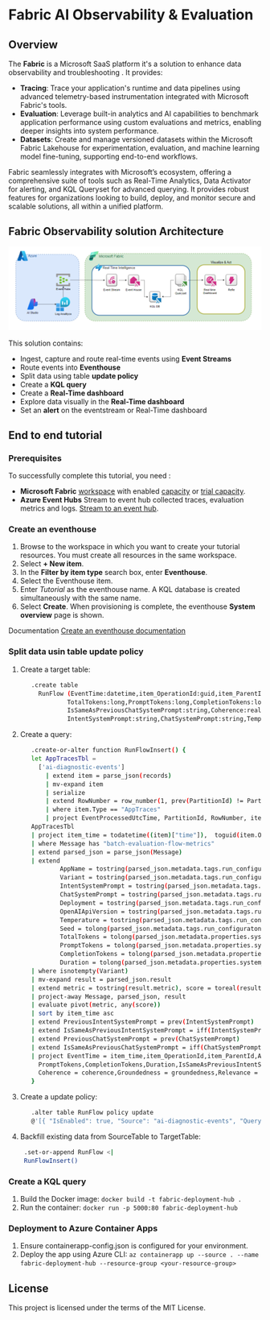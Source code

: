 # Fabric AI Observability & Evaluation

## Overview

The **Fabric** is a Microsoft SaaS platform it's a solution to enhance data observability and troubleshooting . It provides:

- **Tracing**: Trace your application's runtime and data pipelines using advanced telemetry-based instrumentation integrated with Microsoft Fabric's tools.
- **Evaluation**: Leverage built-in analytics and AI capabilities to benchmark application performance using custom evaluations and metrics, enabling deeper insights into system performance.
- **Datasets**: Create and manage versioned datasets within the Microsoft Fabric Lakehouse for experimentation, evaluation, and machine learning model fine-tuning, supporting end-to-end workflows.

Fabric seamlessly integrates with Microsoft’s ecosystem, offering a comprehensive suite of tools such as Real-Time Analytics, Data Activator for alerting, and KQL Queryset for advanced querying. 
It provides robust features for organizations looking to build, deploy, and monitor secure and scalable solutions, all within a unified platform.

## Fabric Observability solution Architecture

![GitHub & DeploymentHub](./img/fabric_observability_architecture.png)

This solution contains:

- Ingest, capture and route real-time events using **Event Streams** 
- Route events into **Eventhouse**
- Split data using table **update policy**
- Create a **KQL query**
- Create a **Real-Time dashboard**
- Explore data visually in the **Real-Time dashboard**
- Set an **alert** on the eventstream or Real-Time dashboard
  
## End to end tutorial

### Prerequisites

To successfully complete this tutorial, you need : 

- **Microsoft Fabric** [workspace](https://learn.microsoft.com/en-us/fabric/get-started/create-workspaces) with enabled [capacity](https://learn.microsoft.com/en-us/fabric/enterprise/licenses) or [trial capacity](https://learn.microsoft.com/en-us/fabric/get-started/fabric-trial). 
- **Azure Event Hubs** Stream to event hub collected traces, evaluation metrics and logs. [Stream to an event hub](https://learn.microsoft.com/en-us/azure/azure-monitor/essentials/create-diagnostic-settings?tabs=portal). 


### Create an eventhouse

1. Browse to the workspace in which you want to create your tutorial resources. You must create all resources in the same workspace.
1. Select **+ New item**.
1. In the **Filter by item type** search box, enter **Eventhouse**.
1. Select the Eventhouse item.
1. Enter *Tutorial* as the eventhouse name. A KQL database is created simultaneously with the same name.
1. Select **Create**. When provisioning is complete, the eventhouse **System overview** page is shown.

  Documentation  [Create an eventhouse documentation](https://learn.microsoft.com/en-us/fabric/real-time-intelligence/create-eventhouse)






### Split data usin table update policy

1. Create a target table:
   ```bash
      .create table 
        RunFlow (EventTime:datetime,item_OperationId:guid,item_ParentId:string,AppName:string,Variant:string,Deployment:string,OpenAIApiVersion:string,
                TotalTokens:long,PromptTokens:long,CompletionTokens:long,Duration:long,IsSameAsPreviousIntentSystemPrompt:string,
                IsSameAsPreviousChatSystemPrompt:string,Coherence:real,Groundedness:real,Relevance:real,Similarity:real,
                IntentSystemPrompt:string,ChatSystemPrompt:string,Temperature:string,Seed:long)
   ```  

2. Create a query:
   ```bash 
      .create-or-alter function RunFlowInsert() {
      let AppTracesTbl = 
        ['ai-diagnostic-events']
          | extend item = parse_json(records)
          | mv-expand item
          | serialize
          | extend RowNumber = row_number(1, prev(PartitionId) != PartitionId) 
          | where item.Type == "AppTraces"
          | project EventProcessedUtcTime, PartitionId, RowNumber, item, metricName = item.metricName, Target = item.Target, Type = item.Type, PropertiesPayload = dynamic_to_json(item.Properties.payload);
      AppTracesTbl
      | project item_time = todatetime((item)["time"]),  toguid(item.OperationId) , tostring(item.ParentId), Message = dynamic_to_json(item.Message)
      | where Message has "batch-evaluation-flow-metrics"
      | extend parsed_json = parse_json(Message)
      | extend 
              AppName = tostring(parsed_json.metadata.tags.run_configuraton.application_name),		
              Variant = tostring(parsed_json.metadata.tags.run_configuraton.variant),
              IntentSystemPrompt = tostring(parsed_json.metadata.tags.run_configuraton.intent_system_prompt),
              ChatSystemPrompt = tostring(parsed_json.metadata.tags.run_configuraton.chat_system_prompt),
              Deployment = tostring(parsed_json.metadata.tags.run_configuraton.llm_config.azure_deployment),
              OpenAIApiVersion = tostring(parsed_json.metadata.tags.run_configuraton.llm_config.openai_api_version),
              Temperature = tostring(parsed_json.metadata.tags.run_configuraton.llm_config.model_parameters.temperature),
              Seed = tolong(parsed_json.metadata.tags.run_configuraton.llm_config.model_parameters.seed),
              TotalTokens = tolong(parsed_json.metadata.properties.system_metrics.total_tokens),
              PromptTokens = tolong(parsed_json.metadata.properties.system_metrics.prompt_tokens),
              CompletionTokens = tolong(parsed_json.metadata.properties.system_metrics.completion_tokens),
              Duration = tolong(parsed_json.metadata.properties.system_metrics.duration)
      | where isnotempty(Variant)         
      | mv-expand result = parsed_json.result
      | extend metric = tostring(result.metric), score = toreal(result.score)
      | project-away Message, parsed_json, result
      | evaluate pivot(metric, any(score))
      | sort by item_time asc
      | extend PreviousIntentSystemPrompt = prev(IntentSystemPrompt)
      | extend IsSameAsPreviousIntentSystemPrompt = iff(IntentSystemPrompt == PreviousIntentSystemPrompt or isempty(PreviousIntentSystemPrompt), "Yes", "No")
      | extend PreviousChatSystemPrompt = prev(ChatSystemPrompt)
      | extend IsSameAsPreviousChatSystemPrompt = iff(ChatSystemPrompt == PreviousChatSystemPrompt or isempty(PreviousChatSystemPrompt), "Yes", "No")
      | project EventTime = item_time,item_OperationId,item_ParentId,AppName,Variant,Deployment,OpenAIApiVersion,TotalTokens,
        PromptTokens,CompletionTokens,Duration,IsSameAsPreviousIntentSystemPrompt,IsSameAsPreviousChatSystemPrompt,
        Coherence = coherence,Groundedness = groundedness,Relevance = relevance,Similarity = similarity,IntentSystemPrompt,ChatSystemPrompt,Temperature,Seed
      }
   ```  

3. Create a update policy:
   ```bash 
      .alter table RunFlow policy update
      @'[{ "IsEnabled": true, "Source": "ai-diagnostic-events", "Query": "RunFlowInsert()", "IsTransactional": true}]'
   ```  
4. Backfill existing data from SourceTable to TargetTable:
   ```bash 
    .set-or-append RunFlow <|
    RunFlowInsert()
   ```  

### Create a KQL query



1. Build the Docker image: `docker build -t fabric-deployment-hub .`
2. Run the container: `docker run -p 5000:80 fabric-deployment-hub`

### Deployment to Azure Container Apps

1. Ensure containerapp-config.json is configured for your environment.
2. Deploy the app using Azure CLI: `az containerapp up --source . --name fabric-deployment-hub --resource-group <your-resource-group>`

## License

This project is licensed under the terms of the MIT License.